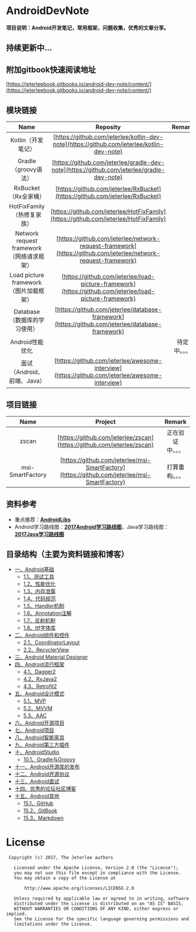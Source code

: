 # AndroidDevNote
**项目说明：Android开发笔记，常用框架，问题收集，优秀的文章分享。**

## 持续更新中...

## 附加gitbook快速阅读地址
[https://jeterleebook.gitbooks.io/android-dev-note/content/](https://jeterleebook.gitbooks.io/android-dev-note/content/)


## 模块链接
Name|Reposity|Remark
:-:|:--:|:-:
Kotlin（开发笔记）|[https://github.com/jeterlee/kotlin-dev-note](https://github.com/jeterlee/kotlin-dev-note)|
Gradle（groovy语法）|[https://github.com/jeterlee/gradle-dev-note](https://github.com/jeterlee/gradle-dev-note)|
RxBucket（Rx全家桶）|[https://github.com/jeterlee/RxBucket](https://github.com/jeterlee/RxBucket)|
HotFixFamily（热修复家族）|[https://github.com/jeterlee/HotFixFamily](https://github.com/jeterlee/HotFixFamily)|
Network request framework（网络请求框架）|[https://github.com/jeterlee/network-request-framework](https://github.com/jeterlee/network-request-framework)|
Load picture framework（图片加载框架）|[https://github.com/jeterlee/load-picture-framework](https://github.com/jeterlee/load-picture-framework)|
Database（数据库的学习使用）|[https://github.com/jeterlee/database-framework](https://github.com/jeterlee/database-framework)|
Android性能优化||待定中。。。
面试（Android、前端、Java）|[https://github.com/jeterlee/awesome-interview](https://github.com/jeterlee/awesome-interview)|


## 项目链接
Name|Project|Remark
:-:|:--:|:-:
zscan|[https://github.com/jeterlee/zscan](https://github.com/jeterlee/zscan)|正在验证中。。。
msi-SmartFactory|[https://github.com/jeterlee/msi-SmartFactory](https://github.com/jeterlee/msi-SmartFactory)|打算重构。。。


## 资料参考
- 重点推荐：[**AndroidLibs**](https://github.com/XXApple/AndroidLibs)
- Android学习路线图：[**2017Android学习路线图**](http://bbs.itheima.com/thread-338469-1-1.html)，Java学习路线图：[**2017Java学习路线图**](http://bbs.itheima.com/thread-338415-1-1.html)


## 目录结构（主要为资料链接和博客）
- [一、Android基础](https://github.com/jeterlee/android-dev-note/blob/master/document/chapter1.md)
  - [1.1、测试工具](https://github.com/jeterlee/android-dev-note/blob/master/document/chapter1/testtool.md)
  - [1.2、性能优化](https://github.com/jeterlee/android-dev-note/blob/master/document/chapter1/optimization.md)
  - [1.3、内存泄露](https://github.com/jeterlee/android-dev-note/blob/master/document/chapter1/memoryleak.md)
  - [1.4、代码规范](https://github.com/jeterlee/android-dev-note/blob/master/document/chapter1/standard.md)
  - [1.5、Handler机制](https://github.com/jeterlee/android-dev-note/blob/master/document/chapter1/handler.md)
  - [1.6、Annotation注解](https://github.com/jeterlee/android-dev-note/blob/master/document/chapter1/annotation.md)
  - [1.7、反射机制](https://github.com/jeterlee/android-dev-note/blob/master/document/chapter1/reflect.md)
  - [1.8、ttf字体库](https://github.com/jeterlee/android-dev-note/blob/master/document/chapter1/ttf.md)
- [二、Android组件和控件](https://github.com/jeterlee/android-dev-note/blob/master/document/chapter2.md)
  - [2.1、CoordinatorLayout](https://github.com/jeterlee/android-dev-note/blob/master/document/chapter2/coordinatorlayout.md)
  - [2.2、RecyclerView](https://github.com/jeterlee/android-dev-note/blob/master/document/chapter2/recyclerview.md)
- [三、Android Material Designer](https://github.com/jeterlee/android-dev-note/blob/master/document/chapter3.md)
- [四、Android流行框架](https://github.com/jeterlee/android-dev-note/blob/master/document/chapter4.md)
  - [4.1、Dagger2](https://github.com/jeterlee/android-dev-note/blob/master/document/chapter4/dagger2.md)
  - [4.2、RxJava2](https://github.com/jeterlee/android-dev-note/blob/master/document/chapter4/rxjava2.md)
  - [4.3、Retrofit2](https://github.com/jeterlee/android-dev-note/blob/master/document/chapter4/retrofit2.md)
- [五、Android设计模式](https://github.com/jeterlee/android-dev-note/blob/master/document/chapter5.md)
  - [5.1、MVP](https://github.com/jeterlee/android-dev-note/blob/master/document/chapter5/mvp.md)
  - [5.2、MVVM](https://github.com/jeterlee/android-dev-note/blob/master/document/chapter5/mvvm.md)
  - [5.3、AAC](https://github.com/jeterlee/android-dev-note/blob/master/document/chapter5/aac.md)
- [六、Android开源项目](https://github.com/jeterlee/android-dev-note/blob/master/document/chapter6.md)
- [七、Android项目](https://github.com/jeterlee/android-dev-note/blob/master/document/chapter7.md)
- [八、Android智能家具](https://github.com/jeterlee/android-dev-note/blob/master/document/chapter8.md)
- [九、Android第三方插件](https://github.com/jeterlee/android-dev-note/blob/master/document/chapter9.md)
- [十、AndroidStudio](https://github.com/jeterlee/android-dev-note/blob/master/document/chapter10.md)
  - [10.1、Gradle与Groovy](https://github.com/jeterlee/android-dev-note/blob/master/document/chapter10/groovy.md)
- [十一、Android开源库的发布](https://github.com/jeterlee/android-dev-note/blob/master/document/chapter11.md)
- [十二、Android开源协议](https://github.com/jeterlee/android-dev-note/blob/master/document/chapter12.md)
- [十三、Android面试](https://github.com/jeterlee/android-dev-note/blob/master/document/chapter13.md)
- [十四、优秀的论坛社区博客](https://github.com/jeterlee/android-dev-note/blob/master/document/chapter14.md)
- [十五、Android其他](https://github.com/jeterlee/android-dev-note/blob/master/document/chapter15.md)
  - [15.1、GitHub](https://github.com/jeterlee/android-dev-note/blob/master/document/chapter15/github.md)
  - [15.2、GitBook](https://github.com/jeterlee/android-dev-note/blob/master/document/chapter15/gitbook.md)
  - [15.3、Markdown](https://github.com/jeterlee/android-dev-note/blob/master/document/chapter15/markdown.md)


# License

```
 Copyright (c) 2017, The Jeterlee authors 

   Licensed under the Apache License, Version 2.0 (the "License");
   you may not use this file except in compliance with the License.
   You may obtain a copy of the License at

       http://www.apache.org/licenses/LICENSE-2.0

   Unless required by applicable law or agreed to in writing, software
   distributed under the License is distributed on an "AS IS" BASIS,
   WITHOUT WARRANTIES OR CONDITIONS OF ANY KIND, either express or implied.
   See the License for the specific language governing permissions and
   limitations under the License.
```
